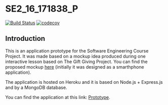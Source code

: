 # SE2_16_171838_P
[![Build Status](https://travis-ci.org/geektoni/SE2_16_171838_P.svg?branch=staging)](https://travis-ci.org/geektoni/SE2_16_171838_P)
[![codecov](https://codecov.io/gh/geektoni/SE2_16_171838_P/branch/master/graph/badge.svg)](https://codecov.io/gh/geektoni/SE2_16_171838_P)

## Introduction

This is an application prototype for the Software Engineering Course Project. It was made based on a mockup idea produced during one interactive lesson based on The Gift Giving Project. You can find the proposed mockup [here](https://drive.google.com/file/d/0B8Hfs7DpCPvHWHJKeHFtOWFDM2M/view) (initially it was designed as a smarthphone application).

The application is hosted on Heroku and it is based on Node.js + Express.js and by a MongoDB database. 

You can find the application at this link: [Prototype](https://se2-16-171838-p-production.herokuapp.com/).
